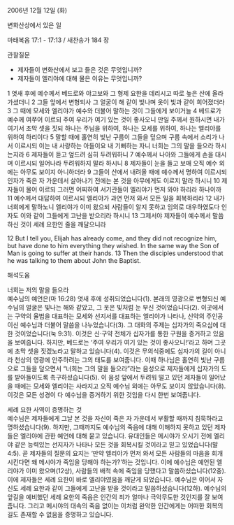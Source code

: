 2006년 12월 12일 (화)

변화산상에서 있은 일



마태복음 17:1 - 17:13 / 새찬송가 184 장


관찰질문
- 제자들이 변화산에서 보고 들은 것은 무엇입니까?
- 제자들이 엘리야에 대해 물은 이유는 무엇입니까?

1 엿새 후에 예수께서 베드로와 야고보와 그 형제 요한을 데리시고 따로 높은 산에 올라가셨더니 2 그들 앞에서 변형되사 그 얼굴이 해 같이 빛나며 옷이 빛과 같이 희어졌더라 3 그 때에 모세와 엘리야가 예수와 더불어 말하는 것이 그들에게 보이거늘 4 베드로가 예수께 여쭈어 이르되 주여 우리가 여기 있는 것이 좋사오니 만일 주께서 원하시면 내가 여기서 초막 셋을 짓되 하나는 주님을 위하여, 하나는 모세를 위하여, 하나는 엘리야를 위하여 하리이다 5 말할 때에 홀연히 빛난 구름이 그들을 덮으며 구름 속에서 소리가 나서 이르시되 이는 내 사랑하는 아들이요 내 기뻐하는 자니 너희는 그의 말을 들으라 하시는지라 6 제자들이 듣고 엎드려 심히 두려워하니 7 예수께서 나아와 그들에게 손을 대시며 이르시되 일어나라 두려워하지 말라 하시니 8 제자들이 눈을 들고 보매 오직 예수 외에는 아무도 보이지 아니하더라 9 그들이 산에서 내려올 때에 예수께서 명하여 이르시되 인자가 죽은 자 가운데서 살아나기 전에는 본 것을 아무에게도 이르지 말라 하시니 10 제자들이 물어 이르되 그러면 어찌하여 서기관들이 엘리야가 먼저 와야 하리라 하나이까 11 예수께서 대답하여 이르시되 엘리야가 과연 먼저 와서 모든 일을 회복하리라 12 내가 너희에게 말하노니 엘리야가 이미 왔으되 사람들이 알지 못하고 임의로 대우하였도다 인자도 이와 같이 그들에게 고난을 받으리라 하시니 13 그제서야 제자들이 예수께서 말씀하신 것이 세례 요한인 줄을 깨달으니라  

12  But I tell you, Elijah has already come, and they did not recognize him, but have done to him everything they wished. In the same way the Son of Man is going to suffer at their hands. 13  Then the disciples understood that he was talking to them about John the Baptist.

해석도움





너희는 저의 말을 들으라  
예수님의 예언은(마 16:28) 엿새 후에 성취되었습니다(1). 본래의 영광으로 변형되신 예수님의 얼굴은 빛나는 해와 같았고, 그 옷은 빛처럼 눈 부신 것이었습니다(2). 이곳에서는 구약의 율법을 대표하는 모세와 선지서를 대표하는 엘리야가 나타나, 신약의 주인공이신 예수님과 더불어 말씀을 나누었습니다(3). 그 대화의 주제는 십자가의 죽으심에 대한 것이었습니다(눅 9:31). 이것은 신·구약 전체가 십자가를 통한 구원을 증거하고 있음을 보여줍니다. 하지만, 베드로는 ‘주여 우리가 여기 있는 것이 좋사오니!’라고 하며 그곳에 초막 셋을 짓겠노라고 말하고 있습니다(4). 이것은 무의식중에도 십자가의 길이 아니라 천상의 영광에 안주하려는 그의 태도를 보여줍니다. 이때 하나님은 홀연히 빛난 구름으로 그들을 덮으면서 “너희는 그의 말을 들으라”라는 음성으로 제자들에게 십자가의 도를 받아들이도록 촉구하셨습니다(5). 이 음성 앞에서 두려워 떨고 있던 제자들이 일어났을 때에는 모세와 엘리야는 사라지고 오직 예수님 외에는 아무도 보이지 않았습니다(8). 이것은 모든 성경이 다 예수님을 증거하기 위한 것임을 다시 한번 보여줍니다.  

세례 요한 사역이 증명하는 것  
예수님은 제자들에게 그날 본 것을 자신이 죽은 자 가운데서 부활할 때까지 침묵하라고 명하셨습니다(9). 하지만, 그때까지도 예수님의 죽음에 대해 이해하지 못하고 있던 제자들은 엘리야에 관한 예언에 대해 묻고 있습니다. 유대인들은 메시야가 오시기 전에 엘리야 같은 능력있는 선지자가 나타나 모든 것을 회복시킬 것이라고 믿고 있었습니다(말 4:5). 곧 제자들의 질문의 요지는 ‘만약 엘리야가 먼저 와서 모든 사람들의 마음을 회개시킨다면 왜 메시야가 죽임을 당해야 하는가?’하는 것입니다. 이에 예수님은 예언된 엘리야가 이미 왔으며(12상), 사람들의 배척 속에 죽임을 당했다고 말씀하셨습니다(12중). 이에 제자들은 세례 요한이 바로 엘리야였음을 깨닫게 되었습니다. 예수님은 이어서 자신도 세례 요한과 같이 그들에게 고난을 받을 것이라고 말씀하셨습니다(12하). 예수님의 앞길을 예비했던 세례 요한의 죽음은 인간의 죄가 얼마나 극악무도한 것인지를 잘 보여줍니다. 그리고 메시야의 대속의 죽음 없이는 이처럼 완악한 인간에게는 어떠한 회복의 길도 존재할 수 없음을 증명하고 있습니다.